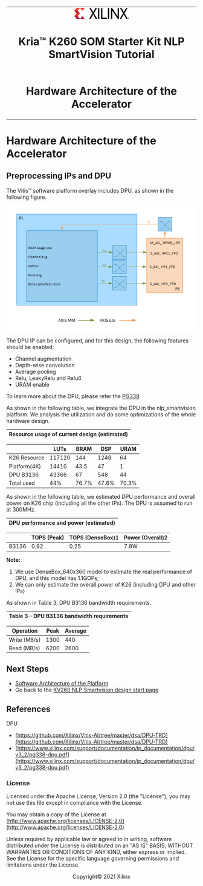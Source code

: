 ﻿<table class="sphinxhide">
 <tr>
   <td align="center"><img src="../../media/xilinx-logo.png" width="30%"/><h1> Kria&trade; K260 SOM Starter Kit NLP SmartVision Tutorial</h1>
   </td>
 </tr>
 <tr>
 <td align="center"><h1> Hardware Architecture of the Accelerator </h1>

 </td>
 </tr>
</table>

# Hardware Architecture of the Accelerator

## Preprocessing IPs and DPU

The Vitis&trade; software platform overlay includes DPU, as shown in the following figure.

![IP_overlay_and_connection_block_diagram](../../media/nlp_smartvision/IP_overlay_and_connection_block_diagram.png)

The DPU IP can be configured, and for this design, the following features should be enabled:

* Channel augmentation
* Depth-wise convolution
* Average pooling
* Relu, LeakyRelu and Relu6
* URAM enable

To learn more about the DPU, please refer the [PG338](https://www.xilinx.com/support/documentation/ip_documentation/dpu/v3_2/pg338-dpu.pdf)

As shown in the following table, we integrate the DPU in the nlp_smartvision platform. We analysis the utilization and do some optimizations of the whole hardware design.

|Resource usage of current design (estimated)|
|-|

||LUTs|BRAM|DSP|URAM|
|----|----|---|----|--|
|K26 Resource|117120|144|1248|64|
|Platform(4K)|14410|43.5|47|1|
|DPU B3136|43366|67|548|44|
|Total used|44%|76.7%|47.6%|70.3%|

As shown in the following table, we estimated DPU performance and overall power on K26 chip (including all the other IPs). The DPU is assumed to run at 300MHz.

|DPU performance and power (estimated)|
|-|

||TOPS (Peak)|TOPS (DenseBox)1|Power (Overall)2
|-|-|-|-|
|B3136|0.92|0.25|7.9W

**Note:**

1. We use DenseBox_640x360 model to estimate the real performance of DPU, and this model has 1.1GOPs;
2. We can only estimate the overall power of K26 (including DPU and other IPs)

As shown in Table 3, DPU B3136 bandwidth requirements.

|Table 3 – DPU B3136 bandwidth requirements|
|-|

|Operation|Peak|Average|
|-|-|-|
|Write (MB/s)|1300|440
|Read (MB/s)|6200|2600

## Next Steps

* [Software Architecture of the Platform](sw_arch_platform_nlp.md)
* Go back to the [KV260 NLP Smartvision design start page](../nlp_smartvision_landing)

## References

DPU

* [https://github.com/Xilinx/Vitis-AI/tree/master/dsa/DPU-TRD](https://github.com/Xilinx/Vitis-AI/tree/master/dsa/DPU-TRD)
* [https://www.xilinx.com/support/documentation/ip_documentation/dpu/v3_2/pg338-dpu.pdf](https://www.xilinx.com/support/documentation/ip_documentation/dpu/v3_2/pg338-dpu.pdf)

### License

Licensed under the Apache License, Version 2.0 (the "License"); you may not use this file except in compliance with the License.

You may obtain a copy of the License at
[http://www.apache.org/licenses/LICENSE-2.0](http://www.apache.org/licenses/LICENSE-2.0)

Unless required by applicable law or agreed to in writing, software distributed under the License is distributed on an "AS IS" BASIS, WITHOUT WARRANTIES OR CONDITIONS OF ANY KIND, either express or implied. See the License for the specific language governing permissions and limitations under the License.

<p align="center">Copyright&copy; 2021 Xilinx</p>
